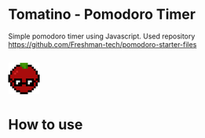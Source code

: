# Tomatino - Pomodoro Timer
Simple pomodoro timer using Javascript.
Used repository https://github.com/Freshman-tech/pomodoro-starter-files

![Logo](https://github.com/AlexKoulel/Tomatino/blob/main/Images/tomato64.png)
------------------------------------------------
# How to use
  
